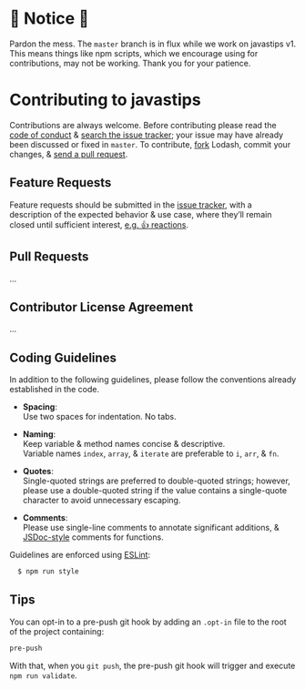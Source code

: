 # 🚧 Notice 🚧

Pardon the mess. The `master` branch is in flux while we work on javastips v1. This
means things like npm scripts, which we encourage using for contributions, may
not be working. Thank you for your patience.

# Contributing to javastips

Contributions are always welcome. Before contributing please read the
[code of conduct](https://js.foundation/community/code-of-conduct) &
[search the issue tracker](https://github.com/svngoku/JavasTips/issues); your issue
may have already been discussed or fixed in `master`. To contribute,
[fork](https://help.github.com/articles/fork-a-repo/) Lodash, commit your changes,
& [send a pull request](https://help.github.com/articles/using-pull-requests/).

## Feature Requests

Feature requests should be submitted in the
[issue tracker](https://github.com/svngoku/JavasTips/issues), with a description of
the expected behavior & use case, where they’ll remain closed until sufficient interest,
[e.g. 👍 reactions](https://help.github.com/articles/about-discussions-in-issues-and-pull-requests/).
## Pull Requests

...

## Contributor License Agreement

...

## Coding Guidelines

In addition to the following guidelines, please follow the conventions already
established in the code.

- **Spacing**:<br>
  Use two spaces for indentation. No tabs.

- **Naming**:<br>
  Keep variable & method names concise & descriptive.<br>
  Variable names `index`, `array`, & `iterate` are preferable to
  `i`, `arr`, & `fn`.

- **Quotes**:<br>
  Single-quoted strings are preferred to double-quoted strings; however,
  please use a double-quoted string if the value contains a single-quote
  character to avoid unnecessary escaping.

- **Comments**:<br>
  Please use single-line comments to annotate significant additions, &
  [JSDoc-style](http://www.2ality.com/2011/08/jsdoc-intro.html) comments for
  functions.

Guidelines are enforced using [ESLint](https://www.npmjs.com/package/eslint):
```bash
  $ npm run style
```

## Tips

You can opt-in to a pre-push git hook by adding an `.opt-in` file to the root of
the project containing:
```txt
pre-push
```

With that, when you `git push`, the pre-push git hook will trigger and execute
`npm run validate`.

